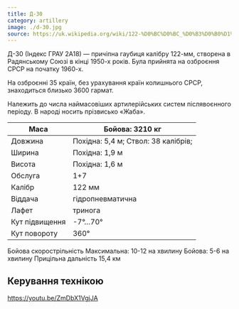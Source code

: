 ```yaml
---
title: Д-30
category: artillery
image: ./d-30.jpg
source: https://uk.wikipedia.org/wiki/122-%D0%BC%D0%BC_%D0%B3%D0%B0%D1%83%D0%B1%D0%B8%D1%86%D1%8F_%D0%94-30
---
```


Д-30 (Індекс ГРАУ 2А18) — причіпна гаубиця калібру 122-мм, створена в Радянському Союзі в кінці 1950-х років. Була прийнята на озброєння СРСР на початку 1960-х.

На озброєнні 35 країн, без урахування країн колишнього СРСР, знаходиться близько 3600 гармат.

Належить до числа наймасовіших артилерійських систем післявоєнного періоду. В народі носить прізвисько «Жаба».

| Маса           | Бойова: 3210 кг                     |
| -------------- | ----------------------------------- |
| Довжина        | Похідна: 5,4 м; Ствол: 38 калібрів; |
| Ширина         | Похідна: 1,9 м                      |
| Висота         | Похідна: 1,6 м                      |
| Обслуга        | 1+7                                 |
| Калібр         | 122 мм                              |
| Віддача        | гідропневматична                    |
| Лафет          | тринога                             |
| Кут підвищення | -7°…70°                             |
| Кут повороту   | 360°                                |

Бойова скорострільність Максимальна: 10-12 на хвилину
Бойова: 5-6 на хвилину
Прицільна дальність 15,4 км

## Керування технікою

https://youtu.be/ZmDbX1VgjJA
